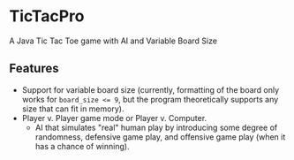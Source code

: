 # TicTacPro
A Java Tic Tac Toe game with AI and Variable Board Size

## Features
* Support for variable board size (currently, formatting of the board only works for `board_size <= 9`, but 
  the program theoretically supports any size that can fit in memory).
* Player v. Player game mode or Player v. Computer.
  * AI that simulates "real" human play by introducing some degree of randomness, defensive game play, and offensive game play (when it has a chance of winning).
  

